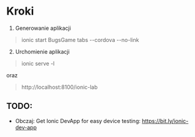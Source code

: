 # Kroki

1. Generowanie aplikacji

> ionic start BugsGame tabs --cordova --no-link

2. Urchomienie aplikacji

> ionic serve -l

oraz

> http://localhost:8100/ionic-lab

## TODO:

- Obczaj: Get Ionic DevApp for easy device testing: https://bit.ly/ionic-dev-app